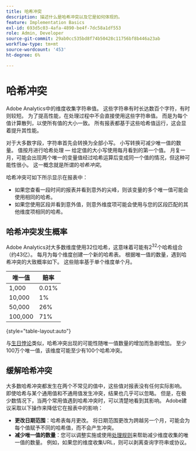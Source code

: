 ```yaml
---
title: 哈希冲突
description: 描述什么是哈希冲突以及它是如何体现的。
feature: Implementation Basics
exl-id: 693d5c03-4afa-4890-be4f-7dc58a1df553
role: Admin, Developer
source-git-commit: 29ab0cc535bd8f74b50428c11756bf8b446a23ab
workflow-type: tm+mt
source-wordcount: '453'
ht-degree: 6%

---
```


# 哈希冲突

Adobe Analytics中的维度收集字符串值。 这些字符串有时长达数百个字符，有时则较短。 为了提高性能，在处理过程中不会直接使用这些字符串值。 而是为每个值计算散列，以使所有值的大小一致。 所有报表都基于这些哈希值运行，这会显着提升其性能。

对于大多数字段，字符串首先会转换为全部小写。 小写转换可减少唯一值的数量。 值按月进行哈希处理 — 给定值的大小写使用每月看到的第一个值。 月复一月，可能会出现两个唯一的变量值经过哈希运算后变成同一个值的情况，但这种可能性很小。 这一概念就是所谓的&#x200B;*哈希冲突*。

哈希冲突可如下所示显示在报表中：

* 如果您查看一段时间的报表并看到意外的尖峰，则该变量的多个唯一值可能会使用相同的哈希。
* 如果您使用区段并看到意外值，则意外维度项可能会使用与您的区段匹配的其他维度项相同的哈希。

## 哈希冲突发生概率

Adobe Analytics对大多数维度使用32位哈希，这意味着可能有2<sup>32</sup>个哈希组合（约43亿）。 每月为每个维度创建一个新的哈希表。 根据唯一值的数量，遇到哈希冲突的大致概率如下。 这些赔率基于单个维度单个月。

| 唯一值 | 赔率 |
| --- | --- |
| 1,000 | 0.01% |
| 10,000 | 1% |
| 50,000 | 26% |
| 100,000 | 71% |

{style="table-layout:auto"}

与[生日悖论](https://en.wikipedia.org/wiki/Birthday_problem)类似，哈希冲突出现的可能性随唯一值数量的增加而急剧增加。 至少100万个唯一值，该维度可能至少有100个哈希冲突。

## 缓解哈希冲突

大多数哈希冲突都发生在两个不常见的值中，这些值对报表没有任何实际影响。 即使哈希与某个通用值和不通用值发生冲突，结果也几乎可以忽略。 但是，在极少数情况下，当两个常用值遇到哈希冲突时，可以清楚地看到其影响。 Adobe建议采取以下操作来降低它在报表中的影响：

* **更改日期范围**：哈希表每月更改。 将日期范围更改为跨越另一个月，可能会为每个值赋予不同的哈希值，而不会产生冲突。
* **减少唯一值的数量**：您可以调整实施或使用[处理规则](/help/admin/admin/c-manage-report-suites/c-edit-report-suites/general/c-processing-rules/processing-rules.md)来帮助减少维度收集的唯一值的数量。 例如，如果您的维度收集URL，则可以剥离查询字符串或协议。

<!-- https://wiki.corp.adobe.com/pages/viewpage.action?spaceKey=OmniArch&title=Uniques -->

